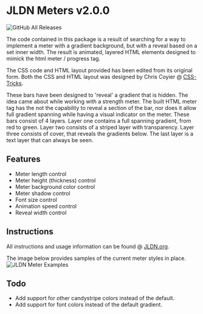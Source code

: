# JLDN Meters v2.0.0

![GitHub All Releases](https://img.shields.io/github/downloads/JLDesignNetwork/JLDN-Meters/total?color=brightgreen&style=plastic)

The code contained in this package is a result of searching for a way to implement a meter with a gradient background, but with a reveal based on a set inner width. The result is animated, layered HTML elements designed to mimick the html meter / progress tag.

The CSS code and HTML layout provided has been edited from its original form. Both the CSS and HTML layout was designed by Chris Coyier @ [CSS-Tricks](http://css-tricks.com).

These bars have been designed to 'reveal' a gradient that is hidden. The idea came about while working with a strength meter. The built HTML meter tag has the not the capability to reveal a section of the bar, nor does it allow full gradient spanning while having a visual indicator on the meter. These bars consist of 4 layers. Layer one contains a full spanning gradient, from red to green. Layer two consists of a striped layer with transparency. Layer three consists of cover, that reveals the gradients below. The last layer is a text layer that can always be seen.

## Features

- Meter length control
- Meter height (thickness) control
- Meter background color control
- Meter shadow control
- Font size control
- Animation speed control
- Reveal width control

## Instructions

All instructions and usage information can be found @ [JLDN.org](https://www.repo.jldn.org/JLDN-Meters/).

The image below provides samples of the current meter styles in place.
![JLDN Meter Examples](https://www.repo.jldn.org/JLDN-Meters/animatedbars-sample.png)

## Todo

* Add support for other candystripe colors instead of the default.
* Add support for font colors instead of the default gradient.
